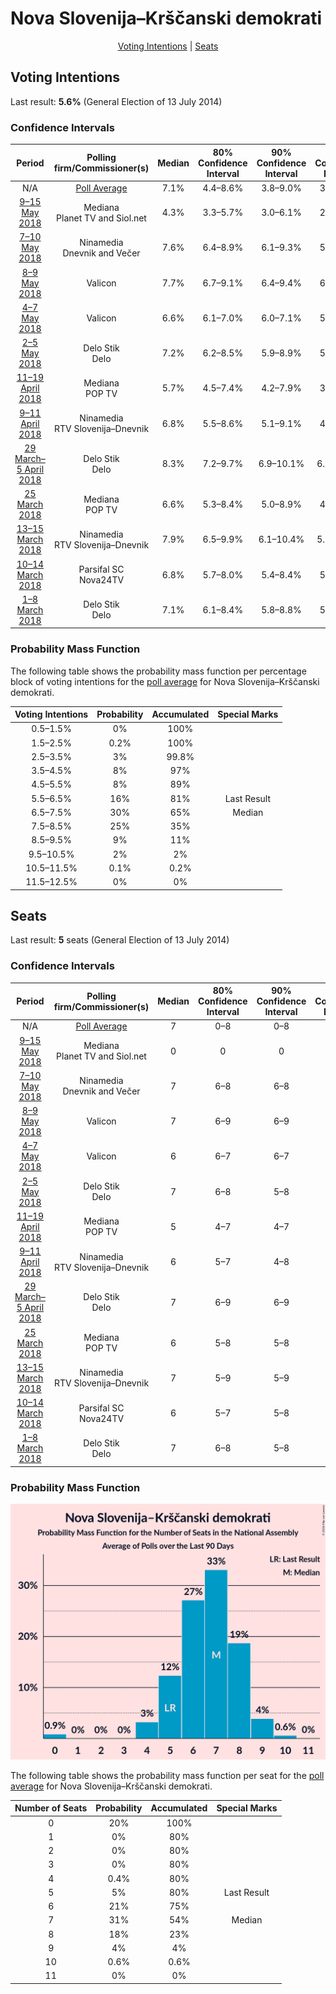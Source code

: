 # Nova Slovenija–Krščanski demokrati

<p align="center"><a href="#voting-intentions">Voting Intentions</a> | <a href="#seats">Seats</a></p>

## Voting Intentions

Last result: **5.6%** (General Election of 13 July 2014)

### Confidence Intervals

| Period     | Polling firm/Commissioner(s) | Median | 80% Confidence Interval | 90% Confidence Interval | 95% Confidence Interval | 99% Confidence Interval |
|:----------:|:----------------:|:-----------:|:-----------------------:|:-----------------------:|:-----------------------:|:-----------------------:|
| N/A | [Poll Average](average.html) | 7.1% | 4.4–8.6% | 3.8–9.0% | 3.4–9.4% | 2.8–10.1% |
| [9–15 May 2018](2018-05-15-Mediana.html) | Mediana <br> Planet TV and Siol.net | 4.3% | 3.3–5.7% | 3.0–6.1% | 2.8–6.5% | 2.4–7.2% |
| [7–10 May 2018](2018-05-10-Ninamedia.html) | Ninamedia <br> Dnevnik and Večer | 7.6% | 6.4–8.9% | 6.1–9.3% | 5.9–9.7% | 5.4–10.4% |
| [8–9 May 2018](2018-05-09-Valicon.html) | Valicon | 7.7% | 6.7–9.1% | 6.4–9.4% | 6.1–9.8% | 5.6–10.5% |
| [4–7 May 2018](2018-05-07-Valicon.html) | Valicon | 6.6% | 6.1–7.0% | 6.0–7.1% | 5.9–7.3% | 5.7–7.5% |
| [2–5 May 2018](2018-05-05-DeloStik.html) | Delo Stik <br> Delo | 7.2% | 6.2–8.5% | 5.9–8.9% | 5.6–9.2% | 5.2–9.8% |
| [11–19 April 2018](2018-04-19-Mediana.html) | Mediana <br> POP TV | 5.7% | 4.5–7.4% | 4.2–7.9% | 3.9–8.3% | 3.4–9.2% |
| [9–11 April 2018](2018-04-11-Ninamedia.html) | Ninamedia <br> RTV Slovenija–Dnevnik | 6.8% | 5.5–8.6% | 5.1–9.1% | 4.8–9.6% | 4.2–10.5% |
| [29 March–5 April 2018](2018-04-05-DeloStik.html) | Delo Stik <br> Delo | 8.3% | 7.2–9.7% | 6.9–10.1% | 6.6–10.4% | 6.1–11.1% |
| [25 March 2018](2018-03-25-Mediana.html) | Mediana <br> POP TV | 6.6% | 5.3–8.4% | 5.0–8.9% | 4.6–9.4% | 4.1–10.3% |
| [13–15 March 2018](2018-03-15-Ninamedia.html) | Ninamedia <br> RTV Slovenija–Dnevnik | 7.9% | 6.5–9.9% | 6.1–10.4% | 5.7–10.9% | 5.1–11.9% |
| [10–14 March 2018](2018-03-14-ParsifalSC.html) | Parsifal SC <br> Nova24TV | 6.8% | 5.7–8.0% | 5.4–8.4% | 5.2–8.7% | 4.8–9.4% |
| [1–8 March 2018](2018-03-08-DeloStik.html) | Delo Stik <br> Delo | 7.1% | 6.1–8.4% | 5.8–8.8% | 5.6–9.1% | 5.1–9.8% |

### Probability Mass Function

The following table shows the probability mass function per percentage block of voting intentions for the [poll average](average.html) for Nova Slovenija–Krščanski demokrati.

| Voting Intentions | Probability | Accumulated | Special Marks |
|:-----------------:|:-----------:|:-----------:|:-------------:|
| 0.5–1.5% | 0% | 100% |  |
| 1.5–2.5% | 0.2% | 100% |  |
| 2.5–3.5% | 3% | 99.8% |  |
| 3.5–4.5% | 8% | 97% |  |
| 4.5–5.5% | 8% | 89% |  |
| 5.5–6.5% | 16% | 81% | Last Result |
| 6.5–7.5% | 30% | 65% | Median |
| 7.5–8.5% | 25% | 35% |  |
| 8.5–9.5% | 9% | 11% |  |
| 9.5–10.5% | 2% | 2% |  |
| 10.5–11.5% | 0.1% | 0.2% |  |
| 11.5–12.5% | 0% | 0% |  |


## Seats

Last result: **5** seats (General Election of 13 July 2014)

### Confidence Intervals

| Period     | Polling firm/Commissioner(s) | Median | 80% Confidence Interval | 90% Confidence Interval | 95% Confidence Interval | 99% Confidence Interval |
|:----------:|:----------------:|:------:|:-----------------------:|:-----------------------:|:-----------------------:|:-----------------------:|
| N/A | [Poll Average](average.html) | 7 | 0–8 | 0–8 | 0–9 | 0–10 |
| [9–15 May 2018](2018-05-15-Mediana.html) | Mediana <br> Planet TV and Siol.net | 0 | 0 | 0 | 0 | 0 |
| [7–10 May 2018](2018-05-10-Ninamedia.html) | Ninamedia <br> Dnevnik and Večer | 7 | 6–8 | 6–8 | 5–9 | 5–9 |
| [8–9 May 2018](2018-05-09-Valicon.html) | Valicon | 7 | 6–9 | 6–9 | 6–9 | 5–10 |
| [4–7 May 2018](2018-05-07-Valicon.html) | Valicon | 6 | 6–7 | 6–7 | 5–7 | 5–7 |
| [2–5 May 2018](2018-05-05-DeloStik.html) | Delo Stik <br> Delo | 7 | 6–8 | 5–8 | 5–9 | 5–10 |
| [11–19 April 2018](2018-04-19-Mediana.html) | Mediana <br> POP TV | 5 | 4–7 | 4–7 | 0–8 | 0–9 |
| [9–11 April 2018](2018-04-11-Ninamedia.html) | Ninamedia <br> RTV Slovenija–Dnevnik | 6 | 5–7 | 4–8 | 4–8 | 3–9 |
| [29 March–5 April 2018](2018-04-05-DeloStik.html) | Delo Stik <br> Delo | 7 | 6–9 | 6–9 | 6–9 | 5–10 |
| [25 March 2018](2018-03-25-Mediana.html) | Mediana <br> POP TV | 6 | 5–8 | 5–8 | 4–9 | 4–10 |
| [13–15 March 2018](2018-03-15-Ninamedia.html) | Ninamedia <br> RTV Slovenija–Dnevnik | 7 | 5–9 | 5–9 | 5–9 | 4–10 |
| [10–14 March 2018](2018-03-14-ParsifalSC.html) | Parsifal SC <br> Nova24TV | 6 | 5–7 | 5–8 | 5–8 | 4–9 |
| [1–8 March 2018](2018-03-08-DeloStik.html) | Delo Stik <br> Delo | 7 | 6–8 | 5–8 | 5–9 | 5–9 |

### Probability Mass Function

![Graph with seats probability mass function not yet produced](average-seats-pmf-novaslovenija–krščanskidemokrati.png "Seats Probability Mass Function")

The following table shows the probability mass function per seat for the [poll average](average.html) for Nova Slovenija–Krščanski demokrati.

| Number of Seats | Probability | Accumulated | Special Marks |
|:---------------:|:-----------:|:-----------:|:-------------:|
| 0 | 20% | 100% |  |
| 1 | 0% | 80% |  |
| 2 | 0% | 80% |  |
| 3 | 0% | 80% |  |
| 4 | 0.4% | 80% |  |
| 5 | 5% | 80% | Last Result |
| 6 | 21% | 75% |  |
| 7 | 31% | 54% | Median |
| 8 | 18% | 23% |  |
| 9 | 4% | 4% |  |
| 10 | 0.6% | 0.6% |  |
| 11 | 0% | 0% |  |


